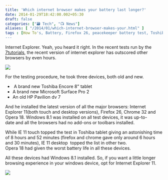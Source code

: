 ```yaml
---
title: 'Which internet browser makes your battery last longer?'
date: 2014-01-29T18:42:00.002+05:30
draft: false
categories: ["🗃️ Tech", "📺 News"]
aliases: [ "/2014/01/which-internet-browser-makes-your.html" ]
tags : [How To's, Battery, Firefox 26, peacekeeper battery test, Toshiba Encore 8", Opera 18, Internet Explorer 11, Software, Chrome 32, HP Pavilion dv 7, Microsoft Surface Pro 2]
---
```


Internet Explorer. Yeah, you heard it right. In the recent tests run by the [7tutorials](https://www.7tutorials.com/), the recent version of internet explorer has outscored other browsers by even hours.  

[![](https://2.bp.blogspot.com/-wnBGOXk-3I4/UujxMswS1WI/AAAAAAAACNA/2rFJV7o7R4A/s1600/browser_battery1.png)](https://2.bp.blogspot.com/-wnBGOXk-3I4/UujxMswS1WI/AAAAAAAACNA/2rFJV7o7R4A/s1600/browser_battery1.png)

  
For the testing procedure, he took three devices, both old and new.  
  

*    A brand new Toshiba Encore 8" tablet
*   A brand new Microsoft Surface Pro 2
*   An old HP Pavilion dv 7

  

And he installed the latest version of all the major browsers: Internet Explorer 11(both touch and desktop versions), Firefox 26, Chrome 32 and Opera 18. Windows 8.1 was installed on all test devices, it was up-to-date and all the browsers had no add-ons or toolbars installed.

While IE 11 touch topped the test in Toshiba tablet giving an astonishing time of 8 hours and 52 minutes (firefox and chrome gave only around 6 hours and 30 minutes), IE 11 desktop  topped the list in other two.  
Opera 18 had given the worst battery life in all these devices.

All these devices had Windows 8.1 installed. So, if you want a little longer browsing experience in your windows device, opt for Internet Explorer 11.  

[![](https://4.bp.blogspot.com/-kLeP4DM5Rgc/Uuj9x0inDHI/AAAAAAAACNQ/LeaD-SjoDbY/s1600/ie_king.jpg)](https://4.bp.blogspot.com/-kLeP4DM5Rgc/Uuj9x0inDHI/AAAAAAAACNQ/LeaD-SjoDbY/s1600/ie_king.jpg)